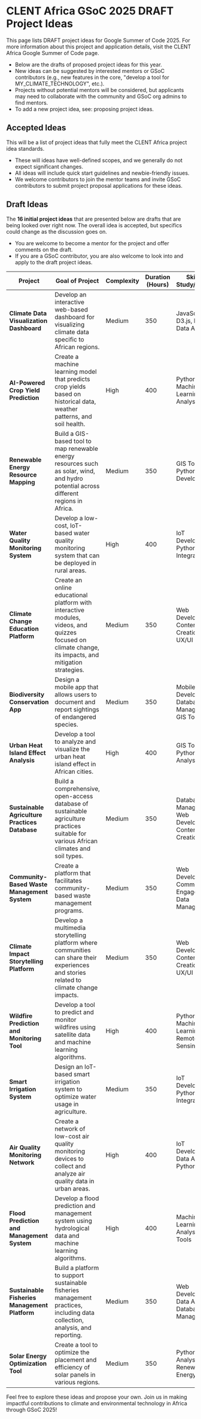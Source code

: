 # CLENT Africa GSoC 2025 DRAFT Project Ideas

This page lists DRAFT project ideas for Google Summer of Code 2025. For more information about this project and application details, visit the CLENT Africa Google Summer of Code page.

- Below are the drafts of proposed project ideas for this year.
- New ideas can be suggested by interested mentors or GSoC contributors (e.g., new features in the core, "develop a tool for MY_CLIMATE_TECHNOLOGY", etc.).
- Projects without potential mentors will be considered, but applicants may need to collaborate with the community and GSoC org admins to find mentors.
- To add a new project idea, see: proposing project ideas.

## Accepted Ideas

This will be a list of project ideas that fully meet the CLENT Africa project idea standards. 
- These will ideas have well-defined scopes, and we generally do not expect significant changes.
- All ideas will include quick start guidelines and newbie-friendly issues.
- We welcome contributors to join the mentor teams and invite GSoC contributors to submit project proposal applications for these ideas.

## Draft Ideas

The **16 initial project ideas** that are presented below are drafts that are being looked over right now. The overall idea is accepted, but specifics could change as the discussion goes on. 
- You are welcome to become a mentor for the project and offer comments on the draft.
- If you are a GSoC contributor, you are also welcome to look into and apply to the draft project ideas.

| Project | Goal of Project | Complexity | Duration (Hours) | Skills to Study/Improve | Optional but Useful Skills | Expected Outcomes | Potential Mentor(s) |
| ------- | ---------------- | ---------- | ---------------- | ----------------------- | -------------------------- | ----------------- | ------------------- |
| **Climate Data Visualization Dashboard** | Develop an interactive web-based dashboard for visualizing climate data specific to African regions. | Medium | 350 | JavaScript, D3.js, Python, Data Analysis | UX/UI Design | A functional dashboard showcasing various climate data visualizations. | TBD |
| **AI-Powered Crop Yield Prediction** | Create a machine learning model that predicts crop yields based on historical data, weather patterns, and soil health. | High | 400 | Python, Machine Learning, Data Analysis | Agricultural Knowledge | An accurate predictive model for crop yields. | TBD |
| **Renewable Energy Resource Mapping** | Build a GIS-based tool to map renewable energy resources such as solar, wind, and hydro potential across different regions in Africa. | Medium | 350 | GIS Tools, Python, Web Development | Renewable Energy Knowledge | A comprehensive map of renewable energy resources in targeted regions. | TBD |
| **Water Quality Monitoring System** | Develop a low-cost, IoT-based water quality monitoring system that can be deployed in rural areas. | High | 400 | IoT Development, Python, Sensor Integration | Environmental Science | A prototype of an IoT-based water quality monitoring system. | TBD |
| **Climate Change Education Platform** | Create an online educational platform with interactive modules, videos, and quizzes focused on climate change, its impacts, and mitigation strategies. | Medium | 350 | Web Development, Content Creation, UX/UI Design | Instructional Design | An engaging and informative educational platform. | TBD |
| **Biodiversity Conservation App** | Design a mobile app that allows users to document and report sightings of endangered species. | Medium | 350 | Mobile App Development, Database Management, GIS Tools | Conservation Biology | A user-friendly app for reporting and tracking endangered species sightings. | TBD |
| **Urban Heat Island Effect Analysis** | Develop a tool to analyze and visualize the urban heat island effect in African cities. | High | 400 | GIS Tools, Python, Data Analysis | Urban Planning | A tool to assess and mitigate urban heat island effects. | TBD |
| **Sustainable Agriculture Practices Database** | Build a comprehensive, open-access database of sustainable agriculture practices suitable for various African climates and soil types. | Medium | 350 | Database Management, Web Development, Content Creation | Agricultural Extension | An accessible database of sustainable farming practices. | TBD |
| **Community-Based Waste Management System** | Create a platform that facilitates community-based waste management programs. | Medium | 350 | Web Development, Community Engagement, Data Management | Public Health | An operational platform for organizing waste management efforts. | TBD |
| **Climate Impact Storytelling Platform** | Develop a multimedia storytelling platform where communities can share their experiences and stories related to climate change impacts. | Medium | 350 | Web Development, Content Creation, UX/UI Design | Media Production | A vibrant platform for sharing climate impact stories. | TBD |
| **Wildfire Prediction and Monitoring Tool** | Develop a tool to predict and monitor wildfires using satellite data and machine learning algorithms. | High | 400 | Python, Machine Learning, Remote Sensing | Environmental Science | A tool that provides real-time wildfire predictions and monitoring. | TBD |
| **Smart Irrigation System** | Design an IoT-based smart irrigation system to optimize water usage in agriculture. | Medium | 350 | IoT Development, Python, Sensor Integration | Agricultural Engineering | A prototype of a smart irrigation system that reduces water usage. | TBD |
| **Air Quality Monitoring Network** | Create a network of low-cost air quality monitoring devices to collect and analyze air quality data in urban areas. | High | 400 | IoT Development, Data Analysis, Python | Environmental Science | A network of devices providing real-time air quality data. | TBD |
| **Flood Prediction and Management System** | Develop a flood prediction and management system using hydrological data and machine learning algorithms. | High | 400 | Machine Learning, Data Analysis, GIS Tools | Civil Engineering | A predictive tool for managing and mitigating flood risks. | TBD |
| **Sustainable Fisheries Management Platform** | Build a platform to support sustainable fisheries management practices, including data collection, analysis, and reporting. | Medium | 350 | Web Development, Data Analysis, Database Management | Marine Biology | An interactive platform for managing sustainable fisheries practices. | TBD |
| **Solar Energy Optimization Tool** | Create a tool to optimize the placement and efficiency of solar panels in various regions. | Medium | 350 | Python, Data Analysis, Renewable Energy | Mechanical Engineering | A tool to maximize solar energy generation efficiency. | TBD |

Feel free to explore these ideas and propose your own. Join us in making impactful contributions to climate and environmental technology in Africa through GSoC 2025!
